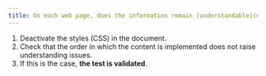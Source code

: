 ```yaml
---
title: On each web page, does the information remain [understandable](#understandable-reading-order) when the [style sheets](#style-sheet) are deactivated?
---
```


1. Deactivate the styles (CSS) in the document.
2. Check that the order in which the content is implemented does not raise understanding issues.
3. If this is the case, **the test is validated**.
